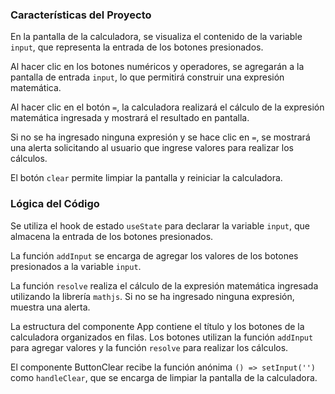 ### Características del Proyecto

En la pantalla de la calculadora, se visualiza el contenido de la variable `input`, que representa la entrada de los botones presionados.

Al hacer clic en los botones numéricos y operadores, se agregarán a la pantalla de entrada `input`, lo que permitirá construir una expresión matemática.

Al hacer clic en el botón `=`, la calculadora realizará el cálculo de la expresión matemática ingresada y mostrará el resultado en pantalla.

Si no se ha ingresado ninguna expresión y se hace clic en `=`, se mostrará una alerta solicitando al usuario que ingrese valores para realizar los cálculos.

El botón `clear` permite limpiar la pantalla y reiniciar la calculadora.

### Lógica del Código

Se utiliza el hook de estado `useState` para declarar la variable `input`, que almacena la entrada de los botones presionados.

La función `addInput` se encarga de agregar los valores de los botones presionados a la variable `input`.

La función `resolve` realiza el cálculo de la expresión matemática ingresada utilizando la librería `mathjs`. Si no se ha ingresado ninguna expresión, muestra una alerta.

La estructura del componente App contiene el título y los botones de la calculadora organizados en filas. Los botones utilizan la función `addInput` para agregar valores y la función `resolve` para realizar los cálculos.

El componente ButtonClear recibe la función anónima `() => setInput('')` como `handleClear`, que se encarga de limpiar la pantalla de la calculadora.
